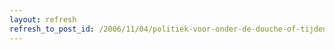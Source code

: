 ```yaml
---
layout: refresh
refresh_to_post_id: /2006/11/04/politiek-voor-onder-de-douche-of-tijdens-het-afwassen
---
```

